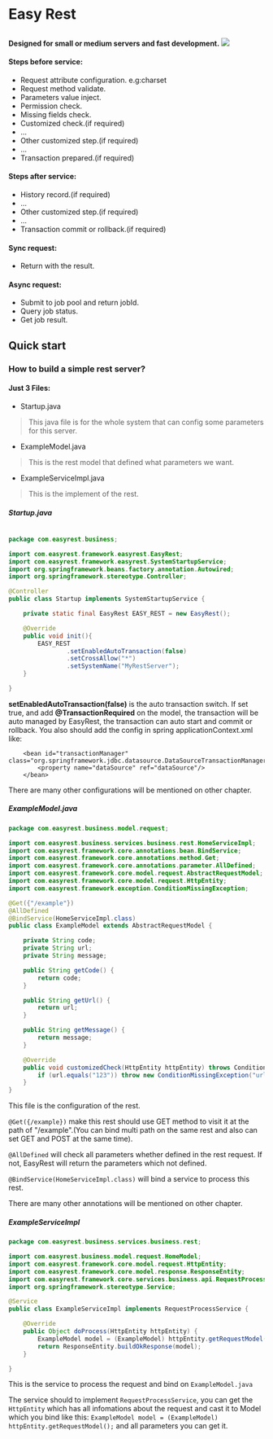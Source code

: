 # Easy Rest
## 

**Designed for small or medium servers and fast development.**
![](http://dbg-object.oss-cn-shanghai.aliyuncs.com/EasyRest/EasyRestInfo.png)
 
#### Steps before service:
 * Request attribute configuration. e.g:charset
 * Request method validate.
 * Parameters value inject.
 * Permission check.
 * Missing fields check.
 * Customized check.(if required) 
 * ... 
 * Other customized step.(if required) 
 * ...
 * Transaction prepared.(if required) 

#### Steps after service:
 * History record.(if required) 
 * ...
 * Other customized step.(if required) 
 * ...
 * Transaction commit or rollback.(if required) 

#### Sync request:
 * Return with the result.
 
#### Async request:
 * Submit to job pool and return jobId.
 * Query job status.
 * Get job result.
 
## Quick start
### How to build a simple rest server?
#### Just 3 Files: 
* Startup.java
> This java file is for the whole system that can config some parameters for this server.
* ExampleModel.java
> This is the rest model that defined what parameters we want.
* ExampleServiceImpl.java
> This is the implement of the rest.

##### Startup.java

```java

package com.easyrest.business;

import com.easyrest.framework.easyrest.EasyRest;
import com.easyrest.framework.easyrest.SystemStartupService;
import org.springframework.beans.factory.annotation.Autowired;
import org.springframework.stereotype.Controller;

@Controller
public class Startup implements SystemStartupService {

    private static final EasyRest EASY_REST = new EasyRest();

    @Override
    public void init(){
        EASY_REST
                .setEnabledAutoTransaction(false)
                .setCrossAllow("*")
                .setSystemName("MyRestServer");
    }

}
```

**setEnabledAutoTransaction(false)** is the auto transaction switch. If set true, and add **@TransactionRequired** on the model, the transaction will be auto managed by EasyRest, the transaction can auto start and commit or rollback. You also should add the config in spring applicationContext.xml like:
```
	<bean id="transactionManager" class="org.springframework.jdbc.datasource.DataSourceTransactionManager">
        <property name="dataSource" ref="dataSource"/>
    </bean>
```
There are many other configurations will be mentioned on other chapter.


##### ExampleModel.java

```java
package com.easyrest.business.model.request;

import com.easyrest.business.services.business.rest.HomeServiceImpl;
import com.easyrest.framework.core.annotations.bean.BindService;
import com.easyrest.framework.core.annotations.method.Get;
import com.easyrest.framework.core.annotations.parameter.AllDefined;
import com.easyrest.framework.core.model.request.AbstractRequestModel;
import com.easyrest.framework.core.model.request.HttpEntity;
import com.easyrest.framework.exception.ConditionMissingException;

@Get({"/example"})
@AllDefined
@BindService(HomeServiceImpl.class)
public class ExampleModel extends AbstractRequestModel {

    private String code;
    private String url;
    private String message;

    public String getCode() {
        return code;
    }

    public String getUrl() {
        return url;
    }

    public String getMessage() {
        return message;
    }

    @Override
    public void customizedCheck(HttpEntity httpEntity) throws ConditionMissingException {
        if (url.equals("123")) throw new ConditionMissingException("url can not be 123");
    }
}

```
This file is the configuration of the rest.

`@Get({/example})` make this rest should use GET method to visit it at the path of "/example".(You can bind multi path on the same rest and also can set GET and POST at the same time).

`@AllDefined` will check all parameters whether defined in the rest request. If not, EasyRest will return the parameters which not defined.

`@BindService(HomeServiceImpl.class)` will bind a service to process this rest.

There are many other annotations will be mentioned on other chapter.


##### ExampleServiceImpl

```java
package com.easyrest.business.services.business.rest;

import com.easyrest.business.model.request.HomeModel;
import com.easyrest.framework.core.model.request.HttpEntity;
import com.easyrest.framework.core.model.response.ResponseEntity;
import com.easyrest.framework.core.services.business.api.RequestProcessService;
import org.springframework.stereotype.Service;

@Service
public class ExampleServiceImpl implements RequestProcessService {

    @Override
    public Object doProcess(HttpEntity httpEntity) {
        ExampleModel model = (ExampleModel) httpEntity.getRequestModel();
        return ResponseEntity.buildOkResponse(model);
    }

}

```

This is the service to process the request and bind on `ExampleModel.java` 

The service should to implement `RequestProcessService`, you can get the `HttpEntity` which has all infomations about the request and cast it to Model which you bind like this: `ExampleModel model = (ExampleModel) httpEntity.getRequestModel();` and all parameters you can get it.
